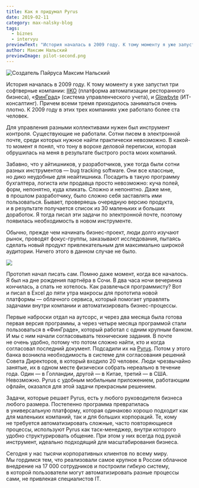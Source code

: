 ```yaml
---
title: Как я придумал Pyrus
date: 2019-02-11
category: max-nalsky-blog
tags:
  - biznes
  - intervyu
previewText: "История началась в 2009 году. К тому моменту я уже запустил три софтверные компании: IIKO (платформа автоматизации ресторанного бизнеса), «ФинГрад» (система управленческого учета), и Glowbyte (ИТ-консалтинг). Причем всеми тремя приходилось заниматься очень плотно. К 2009 году в этих трех компаниях уже работало более ста человек."
author: Максим Нальский
previewImage: pilot-second.png
---
```

![Создатель Пайруса Максим Нальский](MAX-YELLOW-PLANE-1024x672.webp)

История началась в 2009 году. К тому моменту я уже запустил три софтверные компании: [IIKO](https://iiko.ru/) (платформа автоматизации ресторанного бизнеса), «[ФинГрад](http://www.fingrad.com/)» (система управленческого учета), и [Glowbyte](http://gbconsulting.ru/) (ИТ-консалтинг). Причем всеми тремя приходилось заниматься очень плотно. К 2009 году в этих трех компаниях уже работало более ста человек.

Для управления разными коллективами нужен был инструмент контроля. Существующие не работали. Сотни писем в электронной почте, среди которых нужное найти практически невозможно. В какой-то момент я понял, что тону в ворохе деловой переписки, которая обрушилась на меня в результате быстрого роста моих компаний.

Забавно, что у айтишников, у разработчиков, уже тогда были сотни разных инструментов — bug tracking software. Они все классные, но дико неудобные для неайтишника. Посадить в такую программу бухгалтера, логиста или продавца просто невозможно: куча полей, форм, непонятно, куда кликать. Сложно и непонятно. Даже мне, в прошлом разработчику, было сложно себя заставлять ими пользоваться. Бывает, проверяешь очередную версию продукта, и в результате получается список из 30 маленьких и больших доработок. Я тогда писал эти задачи по электронной почте, поэтому появилась необходимость в новом инструменте.

Обычно, прежде чем начинать бизнес-проект, люди долго изучают рынок, проводят фокус-группы, заказывают исследования, пытаясь сделать новый продукт привлекательным для максимально широкой аудитории. Ничего этого в данном случае не было.

![](Max.webp)

Прототип начал писать сам. Помню даже момент, когда все началось. Я был на дне рождения партнёра в Сочи. В два часа ночи вечеринка кончилась, а спать не хотелось. Как развлечься программисту? Вот и писал в Excel до пяти утра макросы для прототипа новой платформы — облачного сервиса, который помогает управлять задачами внутри компании и автоматизировать бизнес-процессы.

Первые наброски отдал на аутсорс, и через два месяца была готова первая версия программы, а через четыре месяца программой стали пользоваться в «ФинГраде», который работал с одним крупным банком. И мы с ним начали согласовывать технические задания. В почте не очень удобно, потому что потом сложно найти, кто и когда согласовал последний документ. Подсадили их на [Pyrus](https://pyrus.com/ru/). Потом у этого банка возникла необходимость в системе для согласования решений Совета Директоров, в который входило 20 человек. Люди чрезвычайно занятые, их в одном месте физически собрать нереально в течение года. Один — в Голландии, другой — в Китае, третий — в США. Невозможно. Pyrus с удобным мобильным приложением, работающим офлайн, оказался для этой задачи прекрасным решением.

Задачи, которые решает Pyrus, есть у любого руководителя бизнеса любого размера. Постепенно программа превратилась в универсальную платформу, которая одинаково хорошо подходит как для маленьких компаний, так и для больших корпораций. Те, кому не требуется автоматизировать сложные, часто повторяющиеся процессы, используют Pyrus как таск-менеджер, внутри которого удобно структурировать общение. При этом у них всегда под рукой инструмент, идеально подходящий для масштабирования бизнеса.

Сегодня у нас тысячи корпоративных клиентов по всему миру. Мы гордимся тем, что реализовали самое крупное в России облачное внедрение на 17 000 сотрудников и построили гибкую систему, в которой пользователи могут автоматизировать разные процессы сами, не привлекая специалистов IT.